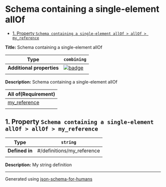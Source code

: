 # Schema containing a single-element allOf

- [1. Property `Schema containing a single-element allOf > allOf > my_reference`](#allOf_i0)

**Title:** Schema containing a single-element allOf

| Type                      | `combining`                                                                                                         |
| ------------------------- | ------------------------------------------------------------------------------------------------------------------- |
| **Additional properties** | [![badge](https://img.shields.io/badge/Any+type-allowed-green)](# "Additional Properties of any type are allowed.") |
|                           |                                                                                                                     |

**Description:** Schema containing a single-element allOf

| All of(Requirement)       |
| ------------------------- |
| [my_reference](#allOf_i0) |
|                           |

## <a name="allOf_i0"></a>1. Property `Schema containing a single-element allOf > allOf > my_reference`

| Type           | `string`                   |
| -------------- | -------------------------- |
| **Defined in** | #/definitions/my_reference |
|                |                            |

**Description:** My string definition

----------------------------------------------------------------------------------------------------------------------------
Generated using [json-schema-for-humans](https://github.com/coveooss/json-schema-for-humans)